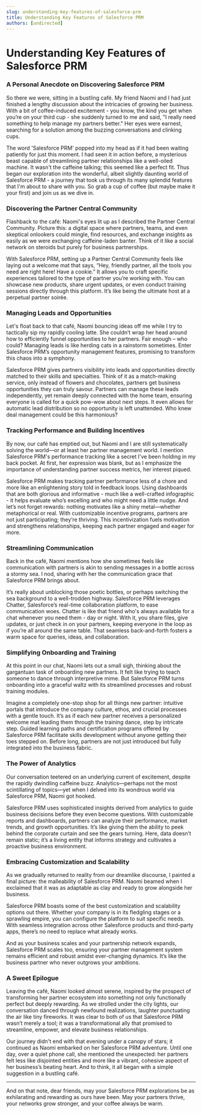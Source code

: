 ```yaml
---
slug: understanding-key-features-of-salesforce-prm
title: Understanding Key Features of Salesforce PRM
authors: [undirected]
---
```



# Understanding Key Features of Salesforce PRM

### A Personal Anecdote on Discovering Salesforce PRM

So there we were, sitting in a bustling café. My friend Naomi and I had just finished a lengthy discussion about the intricacies of growing her business. With a bit of coffee-induced excitement - you know, the kind you get when you’re on your third cup - she suddenly turned to me and said, "I really need something to help manage my partners better." Her eyes were earnest, searching for a solution among the buzzing conversations and clinking cups. 

The word 'Salesforce PRM' popped into my head as if it had been waiting patiently for just this moment. I had seen it in action before, a mysterious beast capable of streamlining partner relationships like a well-oiled machine. It wasn't the caffeine talking; this seemed like a perfect fit. Thus began our exploration into the wonderful, albeit slightly daunting world of Salesforce PRM - a journey that took us through its many splendid features that I'm about to share with you. So grab a cup of coffee (but maybe make it your first) and join us as we dive in.

### Discovering the Partner Central Community

Flashback to the café: Naomi's eyes lit up as I described the Partner Central Community. Picture this: a digital space where partners, teams, and even skeptical onlookers could mingle, find resources, and exchange insights as easily as we were exchanging caffeine-laden banter. Think of it like a social network on steroids but purely for business partnerships. 

With Salesforce PRM, setting up a Partner Central Community feels like laying out a welcome mat that says, “Hey, friendly partner, all the tools you need are right here! Have a cookie.” It allows you to craft specific experiences tailored to the type of partner you’re working with. You can showcase new products, share urgent updates, or even conduct training sessions directly through this platform. It’s like being the ultimate host at a perpetual partner soirée.

### Managing Leads and Opportunities

Let's float back to that café, Naomi bouncing ideas off me while I try to tactically sip my rapidly cooling latte. She couldn’t wrap her head around how to efficiently funnel opportunities to her partners. Fair enough – who could? Managing leads is like herding cats in a rainstorm sometimes. Enter Salesforce PRM’s opportunity management features, promising to transform this chaos into a symphony.

Salesforce PRM gives partners visibility into leads and opportunities directly matched to their skills and specialties. Think of it as a match-making service, only instead of flowers and chocolates, partners get business opportunities they can truly savour. Partners can manage these leads independently, yet remain deeply connected with the home team, ensuring everyone is called for a quick pow-wow about next steps. It even allows for automatic lead distribution so no opportunity is left unattended. Who knew deal management could be this harmonious?

### Tracking Performance and Building Incentives

By now, our café has emptied out, but Naomi and I are still systematically solving the world—or at least her partner management world. I mention Salesforce PRM's performance tracking like a secret I've been holding in my back pocket. At first, her expression was blank, but as I emphasize the importance of understanding partner success metrics, her interest piqued.

Salesforce PRM makes tracking partner performance less of a chore and more like an enlightening story told in feedback loops. Using dashboards that are both glorious and informative - much like a well-crafted infographic - it helps evaluate who’s excelling and who might need a little nudge. And let’s not forget rewards: nothing motivates like a shiny metal—whether metaphorical or real. With customizable incentive programs, partners are not just participating; they’re thriving. This incentivization fuels motivation and strengthens relationships, keeping each partner engaged and eager for more.

### Streamlining Communication

Back in the café, Naomi mentions how she sometimes feels like communication with partners is akin to sending messages in a bottle across a stormy sea. I nod, sharing with her the communication grace that Salesforce PRM brings about. 

It’s really about unblocking those poetic bottles, or perhaps switching the sea background to a well-trodden highway. Salesforce PRM leverages Chatter, Salesforce’s real-time collaboration platform, to ease communication woes. Chatter is like that friend who's always available for a chat whenever you need them - day or night. With it, you share files, give updates, or just check in on your partners, keeping everyone in the loop as if you’re all around the same table. That seamless back-and-forth fosters a warm space for queries, ideas, and collaboration.

### Simplifying Onboarding and Training

At this point in our chat, Naomi lets out a small sigh, thinking about the gargantuan task of onboarding new partners. It felt like trying to teach someone to dance through interpretive mime. But Salesforce PRM turns onboarding into a graceful waltz with its streamlined processes and robust training modules.

Imagine a completely one-stop shop for all things new partner: intuitive portals that introduce the company culture, ethos, and crucial processes with a gentle touch. It’s as if each new partner receives a personalized welcome mat leading them through the training dance, step by intricate step. Guided learning paths and certification programs offered by Salesforce PRM facilitate skills development without anyone getting their toes stepped on. Before long, partners are not just introduced but fully integrated into the business fabric.

### The Power of Analytics

Our conversation teetered on an underlying current of excitement, despite the rapidly dwindling caffeine buzz. Analytics—perhaps not the most scintillating of topics—yet when I delved into its wondrous world via Salesforce PRM, Naomi got hooked. 

Salesforce PRM uses sophisticated insights derived from analytics to guide business decisions before they even become questions. With customizable reports and dashboards, partners can analyze their performance, market trends, and growth opportunities. It’s like giving them the ability to peek behind the corporate curtain and see the gears turning. Here, data doesn’t remain static; it’s a living entity that informs strategy and cultivates a proactive business environment.

### Embracing Customization and Scalability

As we gradually returned to reality from our dreamlike discourse, I painted a final picture: the malleability of Salesforce PRM. Naomi beamed when I exclaimed that it was as adaptable as clay and ready to grow alongside her business.

Salesforce PRM boasts some of the best customization and scalability options out there. Whether your company is in its fledgling stages or a sprawling empire, you can configure the platform to suit specific needs. With seamless integration across other Salesforce products and third-party apps, there’s no need to replace what already works. 

And as your business scales and your partnership network expands, Salesforce PRM scales too, ensuring your partner management system remains efficient and robust amidst ever-changing dynamics. It’s like the business partner who never outgrows your ambitions.

### A Sweet Epilogue

Leaving the café, Naomi looked almost serene, inspired by the prospect of transforming her partner ecosystem into something not only functionally perfect but deeply rewarding. As we strolled under the city lights, our conversation danced through newfound realizations, laughter punctuating the air like tiny fireworks. It was clear to both of us that Salesforce PRM wasn’t merely a tool; it was a transformational ally that promised to streamline, empower, and elevate business relationships. 

Our journey didn't end with that evening under a canopy of stars; it continued as Naomi embarked on her Salesforce PRM adventure. Until one day, over a quiet phone call, she mentioned the unexpected: her partners felt less like disjointed entities and more like a vibrant, cohesive aspect of her business’s beating heart. And to think, it all began with a simple suggestion in a bustling café.

---

And on that note, dear friends, may your Salesforce PRM explorations be as exhilarating and rewarding as ours have been. May your partners thrive, your networks grow stronger, and your coffee always be warm.